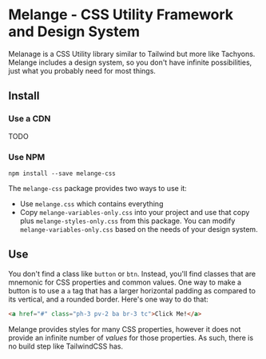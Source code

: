 # Melange - CSS Utility Framework and Design System

Melanage is a CSS Utility library similar to Tailwind but more like Tachyons.  Melange includes a design system, so you
don't have infinite possibilities, just what you probably need for most things.

## Install

### Use a CDN

TODO

### Use NPM

```
npm install --save melange-css
```

The `melange-css` package provides two ways to use it:

* Use `melange.css` which contains everything
* Copy `melange-variables-only.css` into your project and use that copy plus `melange-styles-only.css` from this package.
You can modify `melange-variables-only.css` based on the needs of your design system.

## Use

You don't find a class like `button` or `btn`.  Instead, you'll find classes that are mnemonic for CSS properties and
common values.  One way to make a button is to use a `a` tag that has a larger horizontal padding as compared to its
vertical, and a rounded border.  Here's one way to do that:

```html
<a href="#" class="ph-3 pv-2 ba br-3 tc">Click Me!</a>
```

Melange provides styles for many CSS properties, however it does not provide an infinite number of *values* for those
properties. As such, there is no build step like TailwindCSS has.

